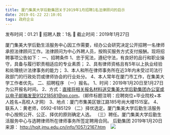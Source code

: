 ```yaml
---
title: 厦门集美大学后勤集团关于2019年1月招聘1名法律顾问的启示
date: 2019-01-22 22:10:01
tags: 政府企业
---
```

发布时间：01.21   🌟   招聘人数：1名   🌈   截止时间：2019年1月27日
<!-- more -->

厦门集美大学后勤生活服务中心因工作需要，经办公会研究决定公开招聘一名律师承担法律顾问工作。法律顾问为中心外聘人员，按购买服务方式支付报酬。现将招聘事项公告如下：
一、招聘条件
1、忠于宪法，遵纪守法，有良好的品行和职业操守，具备与履行职责相适应的专业素质；
2、具有律师资格且有5年以上执业经验和处理统计法律事务的能力；
3、本人和所在律师事务所在近3年内未受过司法行政部门的行政处罚或律师协会的行业处分。
4、本人常年在厦门市工作，在集美大学工作者优先。
二、招聘程序
（一）报名。
1、时间：2019年1月20日至1月27日为公开报名时间。
2、方式：直接将相关报名材料送交集美大学后勤集团办公室或以电子邮箱发至912218581@qq.com。（邮件标题注明：应聘岗位+毕业院校+本人姓名+高校人才网）
3、地点：厦门市集美区银江路185号尚大楼1515室。
4、联系人：黄老师，0592-6185129
（二）择优选定。厦门集美大学后勤生活服务中心按照公开、公正、择优的原则确定人选。
（三）聘任。厦门集美大学后勤生活服务中心与选聘律师所在律师事务所签定聘用合同。
后勤集团
2019年1月20日
来源：
http://hqjt.jmu.edu.cn/info/1057/2167.htm
 
 ![](https://cdn.weiweiblog.cn/20181015134814.png)